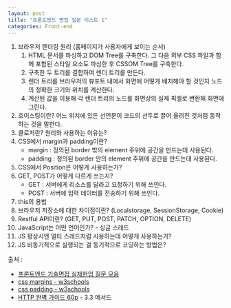 ```yaml
---
layout: post
title: "프론트엔드 면접 질문 리스트 1"
categories: Front-end
---
```


1. 브라우저 렌더링 원리 (홈페이지가 사용자에게 보이는 순서)
   1. HTML 문서를 파싱하고 DOM Tree를 구축한다. 그 다음 외부 CSS 파일과 함께 포함된 스타일 요소도 파싱한 후 CSSOM Tree를 구축한다.
   2. 구축한 두 트리를 결합하여 렌더 트리를 만든다.
   3. 렌더 트리를 브라우저의 뷰포트 내에서 화면에 어떻게 배치해야 할 것인지 노드의 정확한 크기와 위치를 계산한다.
   4. 계산된 값을 이용해 각 렌더 트리의 노드를 화면상의 실제 픽셀로 변환해 화면에 그린다.
2. 호이스팅이란?
   어느 위치에 있든 선언문이 코드의 선두로 끌어 올려진 것처럼 동작하는 것을 말한다.
3. 클로저란? 원리와 사용하는 이유는?
4. CSS에서 margin과 padding이란?
   - margin : 정의된 border 밖의 element 주위에 공간을 만드는데 사용된다.
   - padding : 정의된 border 안의 element 주위에 공간을 만드는데 사용된다.
5. CSS에서 Position은 어떻게 사용하는가?
6. GET, POST가 어떻게 다르게 쓰는지?
   - GET : 서버에게 리소스를 달라고 요청하기 위해 쓰인다.
   - POST : 서버에 입력 데이터를 전송하기 위해 쓰인다.
7. this의 용법
8. 브라우저 저장소에 대한 차이점이란? (Localstorage, SessionStorage, Cookie)
9. Restful API이란? (GET, PUT, POST, PATCH, OPTION, DELETE)
10. JavaScript는 어떤 언어인가? - 싱글 스레드
11. JS 평상시엔 멀티 스레드처럼 사용하는데 어떻게 사용하는가?
12. JS 비동기적으로 실행되는 걸 동기적으로 코딩하는 방법은?

출처 :
- [프론트엔드 기술면접 실제현업 질문 모음](https://realmojo.tistory.com/300)
- [css margins - w3schools](https://www.w3schools.com/css/css_margin.asp)
- [css padding - w3schools](https://www.w3schools.com/css/css_padding.asp)
- [HTTP 완벽 가이드 60p](http://www.yes24.com/Product/Goods/15381085) - 3.3 메서드
